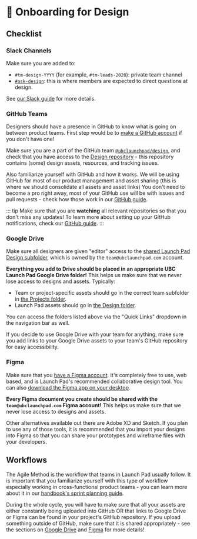 # 🎨 Onboarding for Design

## Checklist

### Slack Channels

Make sure you are added to:

- `#tm-design-YYYY` (for example, `#tm-leads-2020`): private team channel
- [`#ask-design`](https://ubclaunchpad.slack.com/archives/CK0H2GNQH): this is where members are expected to direct questions at design.

See [our Slack guide](../Tools/slack.md) for more details.

### GitHub Teams

Designers should have a presence in GitHub to know what is going on between product teams. First step would be to [make a GitHub account](https://github.com/join) if you don't have one!

Make sure you are a part of the GitHub team [`@ubclaunchpad/design`](https://github.com/orgs/ubclaunchpad/teams/design), and check that you have access to the [Design repository](https://github.com/ubclaunchpad/design) - this repository contains (some) design assets, resources, and tracking issues.

Also familiarize yourself with GitHub and how it works. We will be using GitHub for most of our product management and asset sharing (this is where we should consolidate all assets and asset links) You don't need to become a pro right away, most of your GitHub use will be with issues and pull requests - check how those work in our [GitHub guide](../tools/github.md).

::: tip
Make sure that you are **watching** all relevant repositories so that you don't miss any updates! To learn more about setting up your GitHub notifications, check our [GitHub guide](../tools/github.md#setting-up-notifications).
:::

### Google Drive

Make sure all designers are given "editor" access to the [shared Launch Pad Design subfolder](https://drive.google.com/drive/u/0/folders/1Zfe25r3D77hGdyMkj0tlxHNa-r7fAq1d), which is owned by the `team@ubclaunchpad.com` account.

**Everything you add to Drive should be placed in an appropriate UBC Launch Pad Google Drive folder!** This helps us make sure that we never lose access to designs and assets. Typically:

- Team or project-specific assets should go in the correct team subfolder in [the Projects folder](https://drive.google.com/drive/u/0/folders/18piFDBdAUuZAOf9xOgpf2_HBUuVNae0S).
- Launch Pad assets should go in [the Design folder](https://drive.google.com/drive/u/0/folders/1Zfe25r3D77hGdyMkj0tlxHNa-r7fAq1d).

You can access the folders listed above via the "Quick Links" dropdown in the navigation bar as well.

If you decide to use Google Drive with your team for anything, make sure you add links to your Google Drive assets to your team's GitHub repository for easy accessibility.

### Figma

Make sure that you [have a Figma account](https://www.figma.com/). It's completely free to use, web based, and is Launch Pad's recommended collaborative design tool. You can also [download the Figma app on your desktop](https://www.figma.com/downloads/).

**Every Figma document you create should be shared with the `team@ubclaunchpad.com` Figma account!** This helps us make sure that we never lose access to designs and assets.

Other alternatives available out there are Adobe XD and Sketch. If you plan to use any of those tools, it is recommended that you import your designs into Figma so that you can share your prototypes and wireframe files with your developers.

## Workflows

The Agile Method is the workflow that teams in Launch Pad usually follow. It is important that you familiarize yourself with this type of workflow especially working in cross-functional product teams - you can learn more about it in our [handbook's sprint planning guide](../Tools/sprints.md).

During the whole cycle, you will have to make sure that all your assets are either constantly being uploaded into GitHub OR that links to Google Drive or Figma can be found in your project's GitHub repository. If you upload something outside of GitHub, make sure that it is shared appropriately - see the sections on [Google Drive](#google-drive) and [Figma](#figma) for more details!
